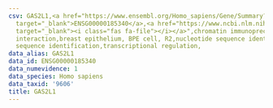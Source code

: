 ```yaml
---
csv: GAS2L1,<a href="https://www.ensembl.org/Homo_sapiens/Gene/Summary?db=core;g=ENSG00000185340"
  target="_blank">ENSG00000185340</a>,<a href="https://www.ncbi.nlm.nih.gov/pubmed/22863008"
  target="_blank"><i class="fas fa-file"></i></a>",chromatin immunoprecipitation assay,direct
  interaction,breast epithelium, BPE cell, R2,nucleotide sequence identification,nucleotide
  sequence identification,transcriptional regulation,
data_alias: GAS2L1
data_id: ENSG00000185340
data_numevidence: 1
data_species: Homo sapiens
data_taxid: '9606'
title: GAS2L1
---
```


